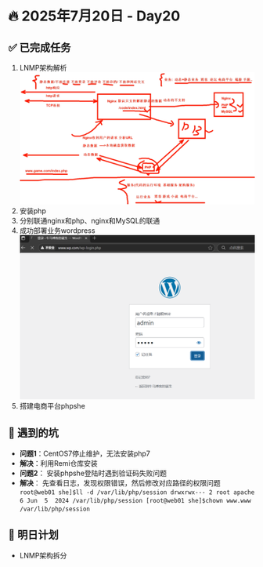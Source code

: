# 🔥 2025年7月20日 - Day20
## ✅ 已完成任务
1. LNMP架构解析![框架](https://github.com/YJUNO6/cloud-devops-learning/blob/main/0_%E6%88%90%E9%95%BF%E6%97%A5%E8%AE%B0/20250720_Day20_%E9%83%A8%E7%BD%B2%E5%8A%A8%E6%80%81%E6%9C%8D%E5%8A%A1%E4%B8%9A%E5%8A%A1/sreenshot/%E5%B1%8F%E5%B9%95%E6%88%AA%E5%9B%BE%202025-07-23%20162515.png)
2. 安装php
3. 分别联通nginx和php、nginx和MySQL的联通
4. 成功部署业务wordpress![成功部署](https://github.com/YJUNO6/cloud-devops-learning/blob/main/0_%E6%88%90%E9%95%BF%E6%97%A5%E8%AE%B0/20250720_Day20_%E9%83%A8%E7%BD%B2%E5%8A%A8%E6%80%81%E6%9C%8D%E5%8A%A1%E4%B8%9A%E5%8A%A1/sreenshot/%E5%B1%8F%E5%B9%95%E6%88%AA%E5%9B%BE%202025-07-24%20153401.png)
5. 搭建电商平台phpshe
   
## 🐞 遇到的坑
- **问题1**：CentOS7停止维护，无法安装php7
- **解决**：利用Remi仓库安装
- **问题2**： 安装phpshe登陆时遇到验证码失败问题
- **解决**： 先查看日志，发现权限错误，然后修改对应路径的权限问题`	root@web01 she]$ll -d /var/lib/php/session
	drwxrwx--- 2 root apache 6 Jun  5  2024 /var/lib/php/session
	[root@web01 she]$chown www.www /var/lib/php/session
`

## 📌 明日计划
* LNMP架构拆分

